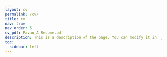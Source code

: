 ```yaml
---
layout: cv
permalink: /cv/
title: cv
nav: true
nav_order: 5
cv_pdf: Pavan_A Resume.pdf
description: This is a description of the page. You can modify it in '_pages/cv.md'. You can also change or remove the top pdf download button.
toc:
  sidebar: left
---
```


